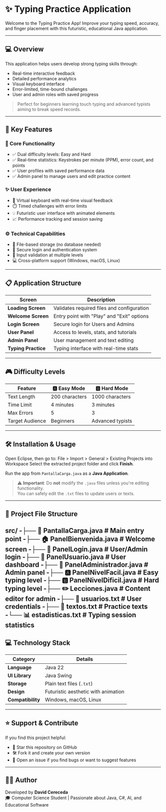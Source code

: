 # ✨ Typing Practice Application

Welcome to the Typing Practice App! Improve your typing speed, accuracy, and finger placement with this futuristic, educational Java application.

---

## 💻 Overview

This application helps users develop strong typing skills through:

- Real-time interactive feedback
- Detailed performance analytics
- Visual keyboard interface
- Error-limited, time-bound challenges
- User and admin roles with saved progress

> Perfect for beginners learning touch typing and advanced typists aiming to break speed records.

---

## 🚀 Key Features

### 🎯 Core Functionality

- ✅ Dual difficulty levels: Easy and Hard
- ✅ Real-time statistics: Keystrokes per minute (PPM), error count, and points
- ✅ User profiles with saved performance data
- ✅ Admin panel to manage users and edit practice content

### ✨ User Experience

- 🎹 Virtual keyboard with real-time visual feedback
- ⏱️ Timed challenges with error limits
- 💡 Futuristic user interface with animated elements
- 📈 Performance tracking and session saving

### ⚙️ Technical Capabilities

- 🧾 File-based storage (no database needed)
- 🔐 Secure login and authentication system
- 🧼 Input validation at multiple levels
- 💻 Cross-platform support (Windows, macOS, Linux)

---

## 📋 Application Structure

| Screen              | Description                                  |
|---------------------|----------------------------------------------|
| **Loading Screen**  | Validates required files and configuration   |
| **Welcome Screen**  | Entry point with "Play" and "Exit" options   |
| **Login Screen**    | Secure login for Users and Admins            |
| **User Panel**      | Access to levels, stats, and tutorials       |
| **Admin Panel**     | User management and text editing             |
| **Typing Practice** | Typing interface with real-time stats        |

---

## 🎮 Difficulty Levels

| Feature         | 🅰️ Easy Mode           | 🅱️ Hard Mode            |
|-----------------|------------------------|--------------------------|
| Text Length     | 200 characters         | 1000 characters          |
| Time Limit      | 4 minutes              | 3 minutes                |
| Max Errors      | 5                      | 3                        |
| Target Audience | Beginners              | Advanced typists         |

---

## 🛠️ Installation & Usage

Open Eclipse, then go to:
File > Import > General > Existing Projects into Workspace
Select the extracted project folder and click **Finish**.

Run the app from `PantallaCarga.java` as a **Java Application**.

> ⚠️ **Important**: Do **not** modify the `.java` files unless you're editing functionality.  
> You can safely edit the `.txt` files to update users or texts.

---

## 📁 Project File Structure
src/
-├── 🚀 PantallaCarga.java # Main entry point
-├── 🏠 PanelBienvenida.java # Welcome screen
-├── 🔐 PanelLogin.java # User/Admin login
-├── 👤 PanelUsuario.java # User dashboard
-├── 👑 PanelAdministrador.java # Admin panel
-├── 🅰️ PanelNivelFacil.java # Easy typing level
-├── 🅱️ PanelNivelDificil.java # Hard typing level
-├── ✏️ Lecciones.java # Content editor for admin
-├── 👥 usuarios.txt # User credentials
-├── 📝 textos.txt # Practice texts
-└── 📊 estadisticas.txt # Typing session statistics
---

## 💻 Technology Stack

| Category         | Details                             |
|------------------|-------------------------------------|
| **Language**     | Java 22                             |
| **UI Library**   | Java Swing                          |
| **Storage**      | Plain text files (`.txt`)           |
| **Design**       | Futuristic aesthetic with animation |
| **Compatibility**| Windows, macOS, Linux               |

---

## ⭐ Support & Contribute

If you find this project helpful:

- 🌟 Star this repository on GitHub  
- 🛠️ Fork it and create your own version  
- 🐛 Open an issue if you find bugs or want to suggest features

---

## 👨‍💻 Author

Developed by **David Cereceda**  
🎓 Computer Science Student | Passionate about Java, C#, AI, and Educational Software

